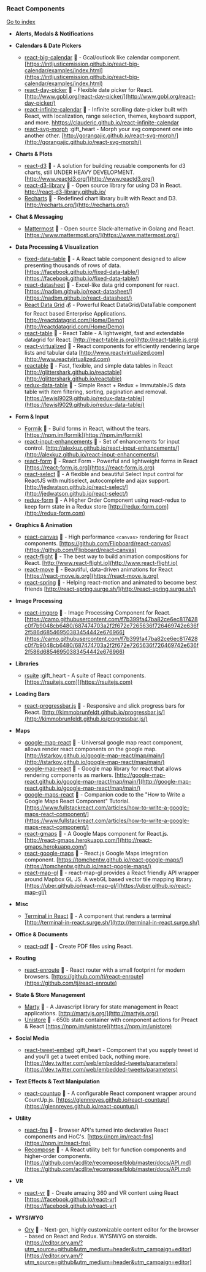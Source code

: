 ### React Components
[Go to index](https://github.com/cdleon/awesome-front-end#index)

- **Alerts, Modals & Notifications**


- **Calendars & Date Pickers**

  * [react-big-calendar](https://github.com/intljusticemission/react-big-calendar) :gift_heart: - Gcal/outlook like calendar component. [https://intljusticemission.github.io/react-big-calendar/examples/index.html](https://intljusticemission.github.io/react-big-calendar/examples/index.html)
  * [react-day-picker](https://github.com/gpbl/react-day-picker) :gift_heart: - Flexible date picker for React. [http://www.gpbl.org/react-day-picker/](http://www.gpbl.org/react-day-picker/)
  * [react-infinite-calendar](https://github.com/clauderic/react-infinite-calendar) :gift_heart: - Infinite scrolling date-picker built with React, with localization, range selection, themes, keyboard support, and more. [hhttps://clauderic.github.io/react-infinite-calendar](https://clauderic.github.io/react-infinite-calendar)
  * [react-svg-morph](https://github.com/gorangajic/react-svg-morph) :gift_heart - Morph your svg component one into another other. [http://gorangajic.github.io/react-svg-morph/](http://gorangajic.github.io/react-svg-morph/)

- **Charts & Plots**

  * [react-d3](https://github.com/react-d3) :gift_heart: - A solution for building reusable components for d3 charts, still UNDER HEAVY DEVELOPMENT. [http://www.reactd3.org/](http://www.reactd3.org/)
  * [react-d3-library](https://github.com/react-d3-library/react-d3-library) :gift_heart: - Open source library for using D3 in React. http://react-d3-library.github.io/
  * [Recharts](https://github.com/recharts/recharts) :gift_heart: - Redefined chart library built with React and D3. [http://recharts.org/](http://recharts.org/)

- **Chat & Messaging**

  * [Mattermost](https://github.com/mattermost/platform) :gift_heart: - Open source Slack-alternative in Golang and React. [https://www.mattermost.org/](https://www.mattermost.org/)

- **Data Processing & Visualization**

  * [fixed-data-table](https://github.com/facebook/fixed-data-table) :gift_heart: - A React table component designed to allow presenting thousands of rows of data.[https://facebook.github.io/fixed-data-table/](https://facebook.github.io/fixed-data-table/)
  * [react-datasheet](https://github.com/nadbm/react-datasheet) :gift_heart: - Excel-like data grid component for react. [https://nadbm.github.io/react-datasheet/](https://nadbm.github.io/react-datasheet/)
  * [React Data Grid](http://reactdatagrid.com/) :moneybag: - Powerful React DataGrid/DataTable component
for React based Enterprise Applications. [http://reactdatagrid.com/Home/Demo](http://reactdatagrid.com/Home/Demo)
  * [react-table](https://github.com/react-tools/react-table) :gift_heart: - React Table - A lightweight, fast and extendable datagrid for React. [http://react-table.js.org](http://react-table.js.org)
  * [react-virtualized](https://github.com/bvaughn/react-virtualized) :gift_heart: - React components for efficiently rendering large lists and tabular data [http://www.reactvirtualized.com](http://www.reactvirtualized.com)
  * [reactable](https://github.com/glittershark/reactable) :gift_heart: - Fast, flexible, and simple data tables in React [http://glittershark.github.io/reactable](http://glittershark.github.io/reactable)
  * [redux-data-table](https://github.com/lewisl9029/redux-data-table) :gift_heart: - Simple React + Redux + ImmutableJS data table with item filtering, sorting, pagination and removal. [https://lewisl9029.github.io/redux-data-table/](https://lewisl9029.github.io/redux-data-table/)

- **Form & Input**

  * [Formik](https://github.com/jaredpalmer/formik) :gift_heart: - Build forms in React, without the tears. [https://npm.im/formik](https://npm.im/formik)
  * [react-input-enhancements](https://github.com/alexkuz/react-input-enhancements) :gift_heart: - Set of enhancements for input control. [http://alexkuz.github.io/react-input-enhancements/](http://alexkuz.github.io/react-input-enhancements/)
  * [react-form](https://github.com/react-tools/react-form) :gift_heart: - React Form - Powerful and lightweight forms in React [https://react-form.js.org](https://react-form.js.org)
  * [react-select](https://github.com/JedWatson/react-select) :gift_heart: - A flexible and beautiful Select Input control for ReactJS with multiselect, autocomplete and ajax support. [http://jedwatson.github.io/react-select/](http://jedwatson.github.io/react-select/)
  * [redux-form](https://github.com/erikras/redux-form) :gift_heart: - A Higher Order Component using react-redux to keep form state in a Redux store [http://redux-form.com](http://redux-form.com)

- **Graphics & Animation**

  * [react-canvas](https://github.com/Flipboard/react-canvas) :gift_heart: - High performance ```<canvas>``` rendering for React components. [https://github.com/Flipboard/react-canvas](https://github.com/Flipboard/react-canvas)
  * [react-flight](https://github.com/jondot/react-flight) :gift_heart: - The best way to build animation compositions for React. [http://www.react-flight.io](http://www.react-flight.io)
  * [react-move](https://github.com/react-tools/react-move) :gift_heart: - Beautiful, data-driven animations for React [https://react-move.js.org](https://react-move.js.org)
  * [react-spring](https://github.com/drcmda/react-spring) :gift_heart: - Helping react-motion and animated to become best friends [http://react-spring.surge.sh/](http://react-spring.surge.sh/)

- **Image Processing**

  * [react-imgpro](https://github.com/nitin42/react-imgpro) :gift_heart: - Image Processing Component for React. [https://camo.githubusercontent.com/f7b399fa47ba82ce6ec817428c0f7b9048cb6480/687474703a2f2f672e7265636f726469742e636f2f586d68546950383454442e676966](https://camo.githubusercontent.com/f7b399fa47ba82ce6ec817428c0f7b9048cb6480/687474703a2f2f672e7265636f726469742e636f2f586d68546950383454442e676966)

- **Libraries**

  * [rsuite](https://github.com/rsuite/rsuite) :gift_heart - A suite of React components. [https://rsuitejs.com]](https://rsuitejs.com)

- **Loading Bars**

  * [react-progressbar.js](https://github.com/kimmobrunfeldt/react-progressbar.js) :gift_heart: - Responsive and slick progress bars for React. [http://kimmobrunfeldt.github.io/progressbar.js/](http://kimmobrunfeldt.github.io/progressbar.js/)

- **Maps**

  * [google-map-react](https://github.com/istarkov/google-map-react) :gift_heart: - Universal google map react component, allows render react components on the google map. [http://istarkov.github.io/google-map-react/map/main/](http://istarkov.github.io/google-map-react/map/main/)
  * [google-map-react](https://github.com/google-map-react/google-map-react) :gift_heart: - Google map library for react that allows rendering components as markers. [http://google-map-react.github.io/google-map-react/map/main/](http://google-map-react.github.io/google-map-react/map/main/)
  * [google-maps-react](https://github.com/fullstackreact/google-maps-react) :gift_heart: - Companion code to the "How to Write a Google Maps React Component" Tutorial. [https://www.fullstackreact.com/articles/how-to-write-a-google-maps-react-component/](https://www.fullstackreact.com/articles/how-to-write-a-google-maps-react-component/)
  * [react-gmaps](https://github.com/MicheleBertoli/react-gmaps) :gift_heart: - A Google Maps component for React.js. [http://react-gmaps.herokuapp.com/](http://react-gmaps.herokuapp.com/)
  * [react-google-maps](https://github.com/tomchentw/react-google-maps) :gift_heart: - React.js Google Maps integration component. [https://tomchentw.github.io/react-google-maps/](https://tomchentw.github.io/react-google-maps/)
  * [react-map-gl](https://github.com/uber/react-map-gl) :gift_heart: - react-map-gl provides a React friendly API wrapper around Mapbox GL JS. A webGL based vector tile mapping library. [https://uber.github.io/react-map-gl/](https://uber.github.io/react-map-gl/)

- **Misc**

  * [Terminal in React](https://github.com/nitin42/terminal-in-react) :gift_heart: - A component that renders a terminal [http://terminal-in-react.surge.sh/](http://terminal-in-react.surge.sh/)

- **Office & Documents**

  * [react-pdf](https://github.com/diegomura/react-pdf) :gift_heart: - Create PDF files using React.

- **Routing**

  * [react-enroute](https://github.com/tj/react-enroute) :gift_heart: - React router with a small footprint for modern browsers. [https://github.com/tj/react-enroute](https://github.com/tj/react-enroute)

- **State & Store Management**

  * [Marty](https://github.com/martyjs/marty) :gift_heart: - A Javascript library for state management in React applications. [http://martyjs.org/](http://martyjs.org/)
  * [Unistore](https://github.com/developit/unistore) :gift_heart: - 650b state container with component actions for Preact & React [https://npm.im/unistore](https://npm.im/unistore)

- **Social Media**

  * [react-tweet-embed](https://github.com/capaj/react-tweet-embed) :gift_heart - Component that you supply tweet id and you'll get a tweet embed back, nothing more. [https://dev.twitter.com/web/embedded-tweets/parameters](https://dev.twitter.com/web/embedded-tweets/parameters)

- **Text Effects & Text Manipulation**

  * [react-countup](https://github.com/glennreyes/react-countup) :gift_heart: - A configurable React component wrapper around CountUp.js. [https://glennreyes.github.io/react-countup/](https://glennreyes.github.io/react-countup/)

- **Utility**

  * [react-fns](https://github.com/jaredpalmer/react-fns) :gift_heart: - Browser API's turned into declarative React components and HoC's. [https://npm.im/react-fns](https://npm.im/react-fns)
  * [Recompose](https://github.com/acdlite/recompose) :gift_heart: - A React utility belt for function components and higher-order components. [https://github.com/acdlite/recompose/blob/master/docs/API.md](https://github.com/acdlite/recompose/blob/master/docs/API.md)

- **VR**

  * [react-vr](https://github.com/facebook/react-vr) :gift_heart: - Create amazing 360 and VR content using React [https://facebook.github.io/react-vr](https://facebook.github.io/react-vr)

- **WYSIWYG**

  * [Ory](https://github.com/ory/editor) :gift_heart: - Next-gen, highly customizable content editor for the browser - based on React and Redux. WYSIWYG on steroids. (https://editor.ory.am/?utm_source=github&utm_medium=header&utm_campaign=editor)[https://editor.ory.am/?utm_source=github&utm_medium=header&utm_campaign=editor]
